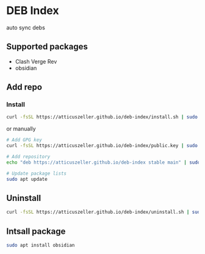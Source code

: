 # DEB Index

auto sync debs

## Supported packages

- Clash Verge Rev
- obsidian

## Add repo

### Install

```bash
curl -fsSL https://atticuszeller.github.io/deb-index/install.sh | sudo bash
```

or manually

```bash
# Add GPG key
curl -fsSL https://atticuszeller.github.io/deb-index/public.key | sudo apt-key add -

# Add repository
echo "deb https://atticuszeller.github.io/deb-index stable main" | sudo tee /etc/apt/sources.list.d/deb-index.list

# Update package lists
sudo apt update
```

## Uninstall

```bash
curl -fsSL https://atticuszeller.github.io/deb-index/uninstall.sh | sudo bash
```

## Intsall package

```bash
sudo apt install obsidian
```
